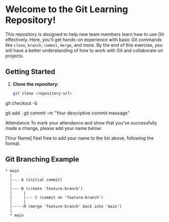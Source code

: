 # Welcome to the Git Learning Repository!

This repository is designed to help new team members learn how to use Git effectively. Here, you'll get hands-on experience with basic Git commands like `clone`, `branch`, `commit`, `merge`, and more. By the end of this exercise, you will have a better understanding of how to work with Git and collaborate on projects.

## Getting Started

1. **Clone the repository**:
   ```sh
   git clone <repository-url>
git checkout -b <your-branch-name>

git add .
git commit -m "Your descriptive commit message"


   Attendance
To mark your attendance and show that you've successfully made a change, please add your name below:

[Your Name]
Feel free to add your name to the list above, following the format.


## Git Branching Example


```plaintext
* main
  |
  |--- A (initial commit)
  |
  |--- B (create 'feature-branch')
  |     |
  |     |--- C (commit on 'feature-branch')
  |     |
  |-----M (merge 'feature-branch' back into 'main')
  |
  * main
